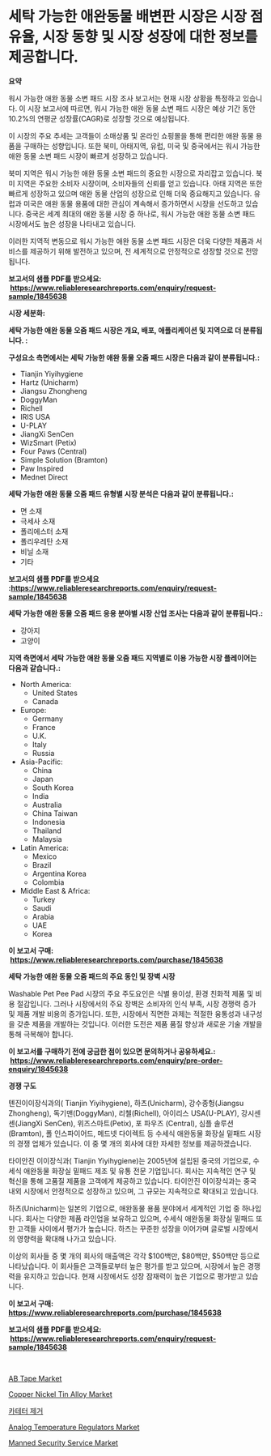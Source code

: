 <p><h1>세탁 가능한 애완동물 배변판 시장은 시장 점유율, 시장 동향 및 시장 성장에 대한 정보를 제공합니다.</h1></p><p><strong>요약</strong></p>
<p><p>워시 가능한 애완 동물 소변 패드 시장 조사 보고서는 현재 시장 상황을 특정하고 있습니다. 이 시장 보고서에 따르면, 워시 가능한 애완 동물 소변 패드 시장은 예상 기간 동안 10.2%의 연평균 성장률(CAGR)로 성장할 것으로 예상됩니다.</p><p>이 시장의 주요 추세는 고객들이 소매상품 및 온라인 쇼핑몰을 통해 편리한 애완 동물 용품을 구매하는 성향입니다. 또한 북미, 아태지역, 유럽, 미국 및 중국에서는 워시 가능한 애완 동물 소변 패드 시장이 빠르게 성장하고 있습니다.</p><p>북미 지역은 워시 가능한 애완 동물 소변 패드의 중요한 시장으로 자리잡고 있습니다. 북미 지역은 주요한 소비자 시장이며, 소비자들의 신뢰를 얻고 있습니다. 아태 지역은 또한 빠르게 성장하고 있으며 애완 동물 산업의 성장으로 인해 더욱 중요해지고 있습니다. 유럽과 미국은 애완 동물 용품에 대한 관심이 계속해서 증가하면서 시장을 선도하고 있습니다. 중국은 세계 최대의 애완 동물 시장 중 하나로, 워시 가능한 애완 동물 소변 패드 시장에서도 높은 성장을 나타내고 있습니다.</p><p>이러한 지역적 변동으로 워시 가능한 애완 동물 소변 패드 시장은 더욱 다양한 제품과 서비스를 제공하기 위해 발전하고 있으며, 전 세계적으로 안정적으로 성장할 것으로 전망됩니다.</p></p>
<p><strong>보고서의 샘플 PDF를 받으세요: &nbsp;<a href="https://www.reliableresearchreports.com/enquiry/request-sample/1845638">https://www.reliableresearchreports.com/enquiry/request-sample/1845638</a></strong></p>
<p><strong>시장 세분화:</strong></p>
<p><strong> 세탁 가능한 애완 동물 오줌 패드 시장은 개요, 배포, 애플리케이션 및 지역으로 더 분류됩니다. :</strong></p>
<p><strong>구성요소 측면에서는 세탁 가능한 애완 동물 오줌 패드 시장은 다음과 같이 분류됩니다.:</strong></p>
<p><ul><li>Tianjin Yiyihygiene</li><li>Hartz (Unicharm)</li><li>Jiangsu Zhongheng</li><li>DoggyMan</li><li>Richell</li><li>IRIS USA</li><li>U-PLAY</li><li>JiangXi SenCen</li><li>WizSmart (Petix)</li><li>Four Paws (Central)</li><li>Simple Solution (Bramton)</li><li>Paw Inspired</li><li>Mednet Direct</li></ul></p>
<p><strong> 세탁 가능한 애완 동물 오줌 패드 유형별 시장 분석은 다음과 같이 분류됩니다.:</strong></p>
<p><ul><li>면 소재</li><li>극세사 소재</li><li>폴리에스터 소재</li><li>폴리우레탄 소재</li><li>비닐 소재</li><li>기타</li></ul></p>
<p><strong>보고서의 샘플 PDF를 받으세요 :<a href="https://www.reliableresearchreports.com/enquiry/request-sample/1845638">https://www.reliableresearchreports.com/enquiry/request-sample/1845638</a></strong></p>
<p><strong> 세탁 가능한 애완 동물 오줌 패드 응용 분야별 시장 산업 조사는 다음과 같이 분류됩니다.:</strong></p>
<p><ul><li>강아지</li><li>고양이</li></ul></p>
<p><strong>지역 측면에서 세탁 가능한 애완 동물 오줌 패드 지역별로 이용 가능한 시장 플레이어는 다음과 같습니다.:</strong></p>
<p><ul>
    <li>
        North America:
        <ul>
            <li>United States</li>
            <li>Canada</li>
        </ul>
    </li>
    <li>
        Europe:
        <ul>
            <li>Germany</li>
            <li>France</li>
            <li>U.K.</li>
            <li>Italy</li>
            <li>Russia</li>
        </ul>
    </li>
    <li>
        Asia-Pacific:
        <ul>
            <li>China</li>
            <li>Japan</li>
            <li>South Korea</li>
            <li>India</li>
            <li>Australia</li>
            <li>China Taiwan</li>
            <li>Indonesia</li>
            <li>Thailand</li>
            <li>Malaysia</li>
        </ul>
    </li>
    <li>
        Latin America:
        <ul>
            <li>Mexico</li>
            <li>Brazil</li>
            <li>Argentina Korea</li>
            <li>Colombia</li>
        </ul>
    </li>
    <li>
        Middle East & Africa:
        <ul>
            <li>Turkey</li>
            <li>Saudi</li>
            <li>Arabia</li>
            <li>UAE</li>
            <li>Korea</li>
        </ul>
    </li>
    </ul></p>
<p><strong>이 보고서 구매: &nbsp;<a href="https://www.reliableresearchreports.com/purchase/1845638">https://www.reliableresearchreports.com/purchase/1845638</a></strong></p>
<p><strong>세탁 가능한 애완 동물 오줌 패드의 주요 동인 및 장벽 시장</strong></p>
<p><p>Washable Pet Pee Pad 시장의 주요 주도요인은 식별 용이성, 환경 친화적 제품 및 비용 절감입니다. 그러나 시장에서의 주요 장벽은 소비자의 인식 부족, 시장 경쟁력 증가 및 제품 개발 비용의 증가입니다. 또한, 시장에서 직면한 과제는 적절한 융통성과 내구성을 갖춘 제품을 개발하는 것입니다. 이러한 도전은 제품 품질 향상과 새로운 기술 개발을 통해 극복해야 합니다.</p></p>
<p><strong>이 보고서를 구매하기 전에 궁금한 점이 있으면 문의하거나 공유하세요.: &nbsp;<a href="https://www.reliableresearchreports.com/enquiry/pre-order-enquiry/1845638">https://www.reliableresearchreports.com/enquiry/pre-order-enquiry/1845638</a></strong></p>
<p><strong>경쟁 구도</strong></p>
<p><p>톈진이이장식과의( Tianjin Yiyihygiene), 하츠(Unicharm), 강수종헝(Jiangsu Zhongheng), 독기맨(DoggyMan), 리첼(Richell), 아이리스 USA(U-PLAY), 강시센센(JiangXi SenCen), 위즈스마트(Petix), 포 파우즈 (Central), 심플 솔루션(Bramton), 폴 인스파이어드, 메드넷 다이렉트 등 수세식 애완동물 화장실 밑패드 시장의 경쟁 업체가 있습니다. 이 중 몇 개의 회사에 대한 자세한 정보를 제공하겠습니다.</p><p>타이안진 이이장식과( Tianjin Yiyihygiene)는 2005년에 설립된 중국의 기업으로, 수세식 애완동물 화장실 밑패드 제조 및 유통 전문 기업입니다. 회사는 지속적인 연구 및 혁신을 통해 고품질 제품을 고객에게 제공하고 있습니다. 타이안진 이이장식과는 중국 내외 시장에서 안정적으로 성장하고 있으며, 그 규모는 지속적으로 확대되고 있습니다.</p><p>하츠(Unicharm)는 일본의 기업으로, 애완동물 용품 분야에서 세계적인 기업 중 하나입니다. 회사는 다양한 제품 라인업을 보유하고 있으며, 수세식 애완동물 화장실 밑패드 또한 고객들 사이에서 평가가 높습니다. 하츠는 꾸준한 성장을 이어가며 글로벌 시장에서의 영향력을 확대해 나가고 있습니다.</p><p>이상의 회사들 중 몇 개의 회사의 매출액은 각각 $100백만, $80백만, $50백만 등으로 나타났습니다. 이 회사들은 고객들로부터 높은 평가를 받고 있으며, 시장에서 높은 경쟁력을 유지하고 있습니다. 현재 시장에서도 성장 잠재력이 높은 기업으로 평가받고 있습니다.</p></p>
<p><strong>이 보고서 구매: &nbsp; <a href="https://www.reliableresearchreports.com/purchase/1845638">https://www.reliableresearchreports.com/purchase/1845638</a></strong></p>
<p><strong>보고서의 샘플 PDF를 받으세요: &nbsp;<a href="https://www.reliableresearchreports.com/enquiry/request-sample/1845638">https://www.reliableresearchreports.com/enquiry/request-sample/1845638</a></strong><strong></strong></p>
<p>&nbsp;</p>
<p><p><a href="https://github.com/vimar16th/Market-Research-Report-List-3/blob/main/ab-tape-market.md">AB Tape Market</a></p><p><a href="https://github.com/JameTravis/Market-Research-Report-List-4/blob/main/copper-nickel-tin-alloy-market.md">Copper Nickel Tin Alloy Market</a></p><p><a href="https://github.com/laholand/Market-Research-Report-List-2/blob/main/4239983190558.md">카테터 제거</a></p><p><a href="https://view.publitas.com/reportprime-1/analog-temperature-regulators-market-centers-on-aspects-such-as-market-growth-market-share-market-opportunity-and-projected-forecasts-spanning-from-2023-to-2030/">Analog Temperature Regulators Market</a></p><p><a href="https://meowing-lemming-dd3.notion.site/Manned-Security-Service-Market-Challenges-Opportunities-and-Growth-Drivers-and-Major-Market-Playe-3ae1cc5c7e7b431abdd286fdf312b5ab">Manned Security Service Market</a></p></p>